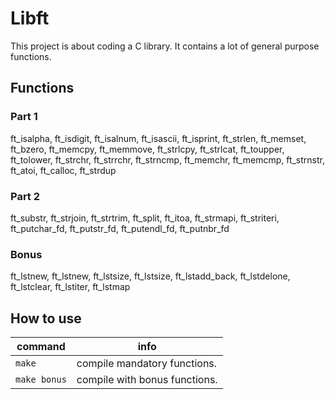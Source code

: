# Libft
This project is about coding a C library.
It contains a lot of general purpose functions.

## Functions
### Part 1
ft_isalpha, ft_isdigit, ft_isalnum, ft_isascii, ft_isprint, ft_strlen, ft_memset, ft_bzero, ft_memcpy, ft_memmove, ft_strlcpy, ft_strlcat, ft_toupper, ft_tolower, ft_strchr, ft_strrchr, ft_strncmp, ft_memchr, ft_memcmp, ft_strnstr, ft_atoi, ft_calloc, ft_strdup
### Part 2
ft_substr, ft_strjoin, ft_strtrim, ft_split, ft_itoa, ft_strmapi, ft_striteri, ft_putchar_fd, ft_putstr_fd, ft_putendl_fd, ft_putnbr_fd
### Bonus
ft_lstnew, ft_lstnew, ft_lstsize, ft_lstsize, ft_lstadd_back, ft_lstdelone, ft_lstclear, ft_lstiter, ft_lstmap

## How to use
| command | info |
| ------- | ---- |
| `make` | compile mandatory functions. |
| `make bonus` | compile with bonus functions. |
